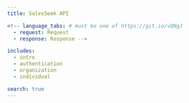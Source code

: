 ```yaml
---
title: SalesSeek API

<!-- language_tabs: # must be one of https://git.io/vQNgJ
  - request: Request
  - response: Response -->

includes:
  - intro
  - authentication
  - organization
  - individual

search: true
---
```


